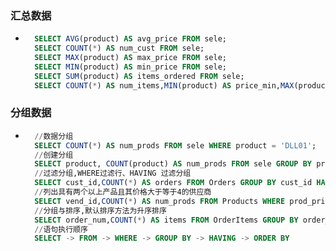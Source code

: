 <!--
 Copyright 2022 icf
 
 Licensed under the Apache License, Version 2.0 (the "License");
 you may not use this file except in compliance with the License.
 You may obtain a copy of the License at
 
     http://www.apache.org/licenses/LICENSE-2.0
 
 Unless required by applicable law or agreed to in writing, software
 distributed under the License is distributed on an "AS IS" BASIS,
 WITHOUT WARRANTIES OR CONDITIONS OF ANY KIND, either express or implied.
 See the License for the specific language governing permissions and
 limitations under the License.
-->

### 汇总数据

- ```sql
    SELECT AVG(product) AS avg_price FROM sele;
    SELECT COUNT(*) AS num_cust FROM sele;
    SELECT MAX(product) AS max_price FROM sele;
    SELECT MIN(product) AS min_price FROM sele;
    SELECT SUM(product) AS items_ordered FROM sele;
    SELECT COUNT(*) AS num_items,MIN(product) AS price_min,MAX(product) AS price_max,AVG(product) AS price_avg FROM sele;
    ```

### 分组数据

- ```sql
    //数据分组
    SELECT COUNT(*) AS num_prods FROM sele WHERE product = 'DLL01';
    //创建分组
    SELECT product, COUNT(product) AS num_prods FROM sele GROUP BY product;
    //过滤分组,WHERE过滤行、HAVING 过滤分组
    SELECT cust_id,COUNT(*) AS orders FROM Orders GROUP BY cust_id HAVING COUNT(*)>=2;
    //列出具有两个以上产品且其价格大于等于4的供应商
    SELECT vend_id,COUNT(*) AS num_prods FROM Products WHERE prod_price>=4 GROUP BY vend_id HAVING COUNT(*)>=2
    //分组与排序,默认排序方法为升序排序
    SELECT order_num,COUNT(*) AS items FROM OrderItems GROUP BY order_num HAVING COUNT(*)>=3 ORDER BY items ,order_num
    //语句执行顺序
    SELECT -> FROM -> WHERE -> GROUP BY -> HAVING -> ORDER BY
    ```